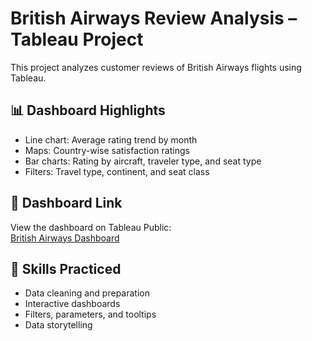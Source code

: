 # British Airways Review Analysis – Tableau Project

This project analyzes customer reviews of British Airways flights using Tableau. 

## 📊 Dashboard Highlights
- Line chart: Average rating trend by month
- Maps: Country-wise satisfaction ratings
- Bar charts: Rating by aircraft, traveler type, and seat type
- Filters: Travel type, continent, and seat class

## 🔗 Dashboard Link
View the dashboard on Tableau Public:  
[British Airways Dashboard](https://public.tableau.com/app/profile/akshita.ganu/viz/BritishAirwaysReview_17489600709670/Dashboard1)

## 🧠 Skills Practiced
- Data cleaning and preparation
- Interactive dashboards
- Filters, parameters, and tooltips
- Data storytelling 
